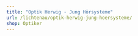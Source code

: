 ```yaml
---
title: "Optik Herwig - Jung Hörsysteme"
url: /lichtenau/optik-herwig-jung-hoersysteme/
shop: Optiker
---
```

